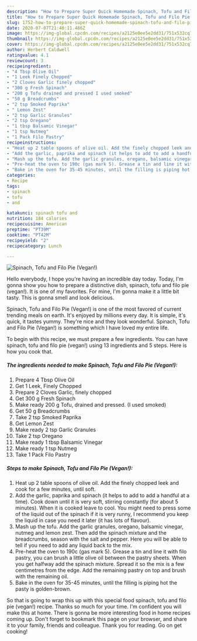 ```yaml
---
description: "How to Prepare Super Quick Homemade Spinach, Tofu and Filo Pie (Vegan!)"
title: "How to Prepare Super Quick Homemade Spinach, Tofu and Filo Pie (Vegan!)"
slug: 1752-how-to-prepare-super-quick-homemade-spinach-tofu-and-filo-pie-vegan
date: 2020-07-07T21:40:11.486Z
image: https://img-global.cpcdn.com/recipes/a2125e0ee5e2dd31/751x532cq70/spinach-tofu-and-filo-pie-vegan-recipe-main-photo.jpg
thumbnail: https://img-global.cpcdn.com/recipes/a2125e0ee5e2dd31/751x532cq70/spinach-tofu-and-filo-pie-vegan-recipe-main-photo.jpg
cover: https://img-global.cpcdn.com/recipes/a2125e0ee5e2dd31/751x532cq70/spinach-tofu-and-filo-pie-vegan-recipe-main-photo.jpg
author: Herbert Caldwell
ratingvalue: 4.1
reviewcount: 3
recipeingredient:
- "4 Tbsp Olive Oil"
- "1 Leek Finely Chopped"
- "2 Cloves Garlic finely chopped"
- "300 g Fresh Spinach"
- "200 g Tofu drained and pressed I used smoked"
- "50 g Breadcrumbs"
- "2 tsp Smoked Paprika"
- " Lemon Zest"
- "2 tsp Garlic Granules"
- "2 tsp Oregano"
- "1 tbsp Balsamic Vinegar"
- "1 tsp Nutmeg"
- "1 Pack Filo Pastry"
recipeinstructions:
- "Heat up 2 table spoons of olive oil. Add the finely chopped leek and cook for a few minutes, until soft."
- "Add the garlic, paprika and spinach (it helps to add to add a handful at a time). Cook down until it is very soft, stirring constantly (for about 5 minutes). When it is cooked leave to cool. You might need to press some of the liquid out of the spinach if it is very runny, I recommend you keep the liquid in case you need it later (it has lots of flavour)."
- "Mash up the tofu. Add the garlic granules, oregano, balsamic vinegar, nutmeg and lemon zest. Then add the spinach mixture and the breadcrumbs, season with the salt and pepper. Here you will be able to tell if you need to add any liquid back to the mix."
- "Pre-heat the oven to 190c (gas mark 5). Grease a tin and line it with filo pastry, you can brush a little olive oil between the pastry sheets. When you get halfway add the spinach mixture. Spread it so the mix is a few centimetres from the edge. Add the remaining pastry on top and brush with the remaining oil."
- "Bake in the oven for 35-45 minutes, until the filling is piping hot the pasty is golden-brown."
categories:
- Recipe
tags:
- spinach
- tofu
- and

katakunci: spinach tofu and 
nutrition: 184 calories
recipecuisine: American
preptime: "PT39M"
cooktime: "PT42M"
recipeyield: "2"
recipecategory: Lunch

---
```



![Spinach, Tofu and Filo Pie (Vegan!)](https://img-global.cpcdn.com/recipes/a2125e0ee5e2dd31/751x532cq70/spinach-tofu-and-filo-pie-vegan-recipe-main-photo.jpg)

Hello everybody, I hope you're having an incredible day today. Today, I'm gonna show you how to prepare a distinctive dish, spinach, tofu and filo pie (vegan!). It is one of my favorites. For mine, I'm gonna make it a little bit tasty. This is gonna smell and look delicious.



Spinach, Tofu and Filo Pie (Vegan!) is one of the most favored of current trending meals on earth. It's enjoyed by millions every day. It is simple, it's quick, it tastes yummy. They're nice and they look wonderful. Spinach, Tofu and Filo Pie (Vegan!) is something which I have loved my entire life.


To begin with this recipe, we must prepare a few ingredients. You can have spinach, tofu and filo pie (vegan!) using 13 ingredients and 5 steps. Here is how you cook that.

<!--inarticleads1-->

##### The ingredients needed to make Spinach, Tofu and Filo Pie (Vegan!):

1. Prepare 4 Tbsp Olive Oil
1. Get 1 Leek, Finely Chopped
1. Prepare 2 Cloves Garlic, finely chopped
1. Get 300 g Fresh Spinach
1. Make ready 200 g Tofu, drained and pressed. (I used smoked)
1. Get 50 g Breadcrumbs
1. Take 2 tsp Smoked Paprika
1. Get  Lemon Zest
1. Make ready 2 tsp Garlic Granules
1. Take 2 tsp Oregano
1. Make ready 1 tbsp Balsamic Vinegar
1. Make ready 1 tsp Nutmeg
1. Take 1 Pack Filo Pastry




<!--inarticleads2-->

##### Steps to make Spinach, Tofu and Filo Pie (Vegan!):

1. Heat up 2 table spoons of olive oil. Add the finely chopped leek and cook for a few minutes, until soft.
1. Add the garlic, paprika and spinach (it helps to add to add a handful at a time). Cook down until it is very soft, stirring constantly (for about 5 minutes). When it is cooked leave to cool. You might need to press some of the liquid out of the spinach if it is very runny, I recommend you keep the liquid in case you need it later (it has lots of flavour).
1. Mash up the tofu. Add the garlic granules, oregano, balsamic vinegar, nutmeg and lemon zest. Then add the spinach mixture and the breadcrumbs, season with the salt and pepper. Here you will be able to tell if you need to add any liquid back to the mix.
1. Pre-heat the oven to 190c (gas mark 5). Grease a tin and line it with filo pastry, you can brush a little olive oil between the pastry sheets. When you get halfway add the spinach mixture. Spread it so the mix is a few centimetres from the edge. Add the remaining pastry on top and brush with the remaining oil.
1. Bake in the oven for 35-45 minutes, until the filling is piping hot the pasty is golden-brown.




So that is going to wrap this up with this special food spinach, tofu and filo pie (vegan!) recipe. Thanks so much for your time. I'm confident you will make this at home. There is gonna be more interesting food in home recipes coming up. Don't forget to bookmark this page on your browser, and share it to your family, friends and colleague. Thank you for reading. Go on get cooking!
